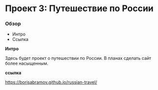 # Проект 3: Путешествие по России

### Обзор
* Интро
* Ссылка


**Интро**

Здесь будет проект о путешествии по России.
В планах сделать сайт более насыщенным.

**ссылка**

https://borisabramov.github.io/russian-travel/


